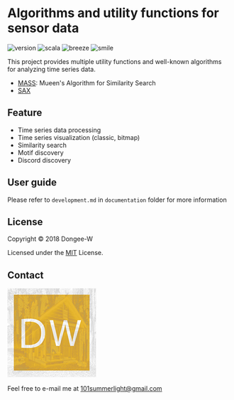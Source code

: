 # Algorithms and utility functions for sensor data
![version](https://img.shields.io/badge/version-0.1-yellow.svg)
![scala](https://img.shields.io/badge/scala-2.3-red.svg)
![breeze](https://img.shields.io/badge/breeze-0.13.2-blue.svg)
![smile](https://img.shields.io/badge/smile-1.5.2-orange.svg)



This project provides multiple utility functions and well-known algorithms for analyzing time series data.

* [MASS](https://www.cs.unm.edu/~mueen/FastestSimilaritySearch.html): Mueen's Algorithm for Similarity Search
* [SAX](https://github.com/jMotif/SAX)

## Feature
* Time series data processing
* Time series visualization (classic, bitmap)
* Similarity search
* Motif discovery
* Discord discovery

## User guide
Please refer to `development.md` in `documentation` folder for more information


## License

Copyright © 2018 Dongee-W

Licensed under the [MIT](LICENSE.txt) License.

## Contact

![Dongee-W](elegant_ss.png)

Feel free to e-mail me at 101summerlight@gmail.com


